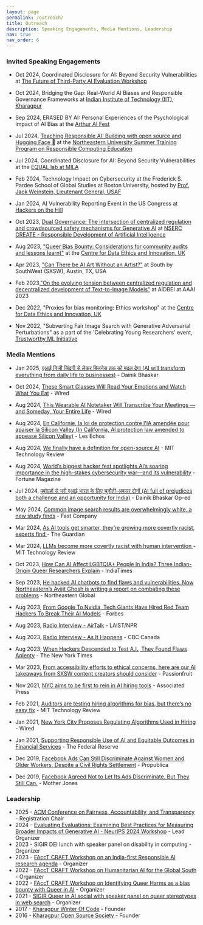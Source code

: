 ```yaml
---
layout: page
permalink: /outreach/
title: Outreach
description: Speaking Engagements, Media Mentions, Leadership
nav: true
nav_order: 6
---
```


### Invited Speaking Engagements

- Oct 2024, Coordinated Disclosure for AI: Beyond Security Vulnerabilities at [The Future of Third-Party AI Evaluation Workshop](https://sites.google.com/view/thirdparty-ai-evalulation/home)

- Oct 2024, Bridging the Gap: Real-World AI Biases and Responsible Governance Frameworks at [Indian Institute of Technology (IIT), Kharagpur](https://cse.iitkgp.ac.in/)

- Sep 2024, ERASED BY AI: Personal Experiences of the Psychological Impact of AI Bias at the [Arthur AI Fest](https://www.arthur.ai/ai-fest)

- Jul 2024, [Teaching Responsible AI: Building with open source and Hugging Face 🤗](https://drive.google.com/file/d/10OeLjBLbF3oI6Yy9QaNji-W_lie7IRGp/view) at the [Northeastern University Summer Training Program on Responsible Computing Education](https://cssh.northeastern.edu/ethics/summer-training-program-on-responsible-computing-education/)

- Jul 2024, Coordinated Disclosure for AI: Beyond Security Vulnerabilities at the [EQUAL lab at MILA](https://mila.quebec/en/responsible-ai)

- Feb 2024, Technology Impact on Cybersecurity at the Frederick S. Pardee School of Global Studies at Boston University, hosted by [Prof. Jack Weinstein, Lieutenant General, USAF](https://www.bu.edu/pardeeschool/profile/jack-weinstein/)

- Jan 2024, AI Vulnerability Reporting Event in the US Congress at [Hackers on the Hill](https://hackersonthehill.org/)

- Oct 2023, [Dual Governance:
The intersection of centralized regulation and crowdsourced safety mechanisms for Generative AI](https://docs.google.com/presentation/d/1NtJA2jShkDZ_GIWHcm0mTiSSkKWawdCYj8oQ1zvjSyg/edit?usp=sharing) at [NSERC CREATE - Responsible Development of Artificial Intelligence](https://www.torontomu.ca/responsible-ai/)

- Aug 2023, ["Queer Bias Bounty: Considerations for community audits and
lessons learnt"](https://docs.google.com/presentation/d/1NzmBZMqnJ42iRMUehJWNxhO2B6YdWrYFKEwMaE3cm14/present?slide=id.g275f906db51_0_268) at the [Centre for Data Ethics and Innovation, UK](https://www.gov.uk/government/organisations/centre-for-data-ethics-and-innovation)

- Apr 2023,  ["Can There be AI Art Without an Artist?"](https://schedule.sxsw.com/2023/events/PP122773) at South by SouthWest (SXSW), Austin, TX, USA

- Feb 2023,["On the evolving tension between centralized regulation and decentralized development of Text-to-Image Models"](https://kdd.cs.ksu.edu/Workshops/AAAI-2023/#Panel) at AIDBEI at AAAI 2023

- Dec 2022, "Proxies for bias monitoring: Ethics workshop" at the [Centre for Data Ethics and Innovation, UK](https://www.gov.uk/government/organisations/centre-for-data-ethics-and-innovation)

- Nov 2022, "Subverting Fair Image Search with Generative Adversarial Perturbations" as a part of the 'Celebrating Young Researchers' event, [Trustworthy ML Initiative](https://www.trustworthyml.org/)

### Media Mentions

- Jan 2025, [एआई निजी जिंदगी से लेकर बिजनेस तक को बदल देगा (AI will transform everything from daily life to businesses)](https://evijit.io/assets/img/Epaper_194_2025-01-03_9.jpeg) - Dainik Bhaskar

- Oct 2024, [These Smart Glasses Will Read Your Emotions and Watch What You Eat](https://www.wired.com/story/emteq-smart-glasses-read-emotions-watch-what-you-eat/) - Wired

- Aug 2024, [This Wearable AI Notetaker Will Transcribe Your Meetings — and Someday, Your Entire Life](https://www.wired.com/story/plaud-note-pin-ai-wearable/) - Wired

- Aug 2024, [En Californie, la loi de protection contre l'IA amendée pour apaiser la Silicon Valley (In California, AI protection law amended to appease Silicon Valley)](https://www.lesechos.fr/tech-medias/intelligence-artificielle/en-californie-la-loi-de-protection-contre-lia-amendee-pour-apaiser-la-silicon-valley-2114566) - Les Echos

- Aug 2024, [We finally have a definition for open-source AI](https://www.technologyreview.com/2024/08/22/1097224/we-finally-have-a-definition-for-open-source-ai/) - MIT Technology Review

- Aug 2024, [World’s biggest hacker fest spotlights AI’s soaring importance in the high-stakes cybersecurity war—and its vulnerability](https://fortune.com/2024/08/12/defcon-gen-ai-bug-bounty-cybersecurity-vulnerabilities/?987123) - Fortune Magazine

- Jul 2024, [पूर्वाग्रहों से भरी एआई भारत के लिए चुनौती-अवसर दोनों (AI full of prejudices both a challenge and an opportunity for India)](https://evijit.io/assets/img/Epaper_194_2024-07-17_13.jpeg) - Dainik Bhaskar Op-ed

- May 2024, [Common image search results are overwhelmingly white, a new study finds](https://www.fastcompany.com/91131154/image-search-results-bias-research) - Fast Company

- Mar 2024, [As AI tools get smarter, they’re growing more covertly racist, experts find
](https://www.theguardian.com/technology/2024/mar/16/ai-racism-chatgpt-gemini-bias) - The Guardian

- Mar 2024, [LLMs become more covertly racist with human intervention
](https://www.technologyreview.com/2024/03/11/1089683/llms-become-more-covertly-racist-with-human-intervention/) - MIT Technology Review

- Oct 2023, [How Can AI Affect LGBTQIA+ People In India? Three Indian-Origin Queer Researchers Explain](https://www.indiatimes.com/trending/spectrum/how-can-ai-affect-queer-people-in-india-617408.html) - IndiaTimes

- Sep 2023, [He hacked AI chatbots to find flaws and vulnerabilities. Now Northeastern’s Avijit Ghosh is writing a report on combating these problems](https://news.northeastern.edu/2023/09/06/ethical-ai-development/) - Northeastern Global

- Aug 2023, [From Google To Nvidia, Tech Giants Have Hired Red Team Hackers To Break Their AI Models](https://www.forbes.com/sites/rashishrivastava/2023/09/01/ai-red-teams-google-nvidia-microsoft-meta/) - Forbes

- Aug 2023, [Radio Interview - AirTalk](https://www.kpcc.org/podcast/airtalk/hurricane-hilary-is-barreling-towards-socal-what-can-we-expect) -  LAIST/NPR  

- Aug 2023, [Radio Interview - As It Happens](https://www.cbc.ca/radio/asithappens/the-aih-transcript-for-august-16-2023-1.6939160) - CBC Canada  

- Aug 2023, [When Hackers Descended to Test A.I., They Found Flaws Aplenty](https://www.nytimes.com/2023/08/16/technology/ai-defcon-hackers.html?unlocked_article_code=QqiwO9KZ2dVgz77qvZdn_d0wtUydJlP-OxRmVpvYSxD6eVdiBnfwRKqn1kO498M75VY8xZfH-ryaJPdxX_fK70oQSiJN8_scGieCDMEqiEbg8IC2MFaCMFR8FOY3m1D2X8mRWLKhsEOOgzEoV7trJnskK6IXwrE1ijhwGrzhGlOaMrRT4VP2SXcKMY0WthVTKhXLuYkuTOom8KYrWJgxS8ORjfNqxcnBsA8Br7mCacRlGSG2ryt1rnpiQl_i9fnN5Pso-i1XUnmAHSlWhiGW_QxSMr0cTx0UOn1jiYN4sXJRzbHK86kgKN5CGfdScuOPVh1vD5hUwSeuCBvhlPaxfJLhx1E1V6FG3q4Jp3e_mqkHisCW8wfKqWWN0co-Gy0Q4dKsZHsZeg) - The New York Times  

- Mar 2023, [From accessibility efforts to ethical concerns, here are our AI takeaways from SXSW content creators should consider](https://passionfru.it/ai-sxsw-2023-3434/) - Passionfruit  

- Nov 2021, [NYC aims to be first to rein in AI hiring tools](https://apnews.com/article/technology-business-race-and-ethnicity-racial-injustice-artificial-intelligence-2fe8d3ef7008d299d9d810f0c0f7905d) - Associated Press

- Feb 2021, [Auditors are testing hiring algorithms for bias, but there’s no easy fix](https://www.technologyreview.com/2021/02/11/1017955/auditors-testing-ai-hiring-algorithms-bias-big-questions-remain/) - MIT Technology Review

- Jan 2021, [New York City Proposes Regulating Algorithms Used in Hiring](https://www.wired.com/story/new-york-city-proposes-regulating-algorithms-hiring/) - Wired

-  Jan 2021, [Supporting Responsible Use of AI and Equitable Outcomes in Financial Services](https://www.federalreserve.gov/newsevents/speech/brainard20210112a.htm) -  The Federal Reserve

- Dec 2019, [Facebook Ads Can Still Discriminate Against Women and Older Workers, Despite a Civil Rights Settlement](https://www.propublica.org/article/facebook-ads-can-still-discriminate-against-women-and-older-workers-despite-a-civil-rights-settlement) - Propublica  

- Dec 2019, [Facebook Agreed Not to Let Its Ads Discriminate. But They Still Can.](https://www.motherjones.com/politics/2019/12/facebook-agreed-not-to-let-its-ads-discriminate-but-they-still-can/) - Mother Jones



### Leadership

- 2025 - [ACM Conference on Fairness, Accountability, and Transparency](https://facctconference.org/2025/committees) - Registration Chair
- 2024 - [Evaluating Evaluations: Examining Best Practices for Measuring Broader Impacts of Generative AI - NeurIPS 2024 Workshop](https://evaleval.github.io/) - Lead Organizer
- 2023 - SIGIR DEI lunch with speaker panel on disability in computing - Organizer
- 2023 - [FAccT CRAFT Workshop on an India-first Responsible AI research agenda](https://sites.google.com/view/raiindiacraftfacct2023/home) - Organizer
- 2022 - [FAccT CRAFT Workshop on Humanitarian AI for the Global South](https://www.aqai.xyz/acm-facct-craft-workshop-2023/) - Organizer
- 2022 - [FAccT CRAFT Workshop on Identifying Queer Harms as a bias bounty with Queer in AI](https://www.queerinai.com/) - Organizer
- 2021 - [SIGIR Queer in AI social with speaker panel on queer stereotypes in web search](https://www.queerinai.com/) - Organizer
- 2017 - [Kharagpur Winter Of Code](https://kwoc.kossiitkgp.org/) - Founder
- 2016 - [Kharagpur Open Source Society](https://kossiitkgp.org/) - Founder
